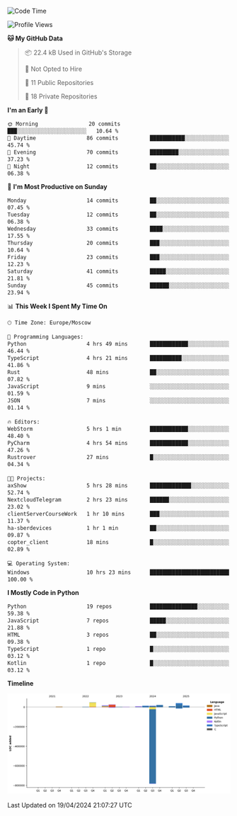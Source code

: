 <!--START_SECTION:waka-->
![Code Time](http://img.shields.io/badge/Code%20Time-264%20hrs%2041%20mins-blue)

![Profile Views](http://img.shields.io/badge/Profile%20Views-0-blue)

**🐱 My GitHub Data** 

> 📦 22.4 kB Used in GitHub's Storage 
 > 
> 🚫 Not Opted to Hire
 > 
> 📜 11 Public Repositories 
 > 
> 🔑 18 Private Repositories 
 > 
**I'm an Early 🐤** 

```text
🌞 Morning                20 commits          ███░░░░░░░░░░░░░░░░░░░░░░   10.64 % 
🌆 Daytime                86 commits          ███████████░░░░░░░░░░░░░░   45.74 % 
🌃 Evening                70 commits          █████████░░░░░░░░░░░░░░░░   37.23 % 
🌙 Night                  12 commits          ██░░░░░░░░░░░░░░░░░░░░░░░   06.38 % 
```
📅 **I'm Most Productive on Sunday** 

```text
Monday                   14 commits          ██░░░░░░░░░░░░░░░░░░░░░░░   07.45 % 
Tuesday                  12 commits          ██░░░░░░░░░░░░░░░░░░░░░░░   06.38 % 
Wednesday                33 commits          ████░░░░░░░░░░░░░░░░░░░░░   17.55 % 
Thursday                 20 commits          ███░░░░░░░░░░░░░░░░░░░░░░   10.64 % 
Friday                   23 commits          ███░░░░░░░░░░░░░░░░░░░░░░   12.23 % 
Saturday                 41 commits          █████░░░░░░░░░░░░░░░░░░░░   21.81 % 
Sunday                   45 commits          ██████░░░░░░░░░░░░░░░░░░░   23.94 % 
```


📊 **This Week I Spent My Time On** 

```text
🕑︎ Time Zone: Europe/Moscow

💬 Programming Languages: 
Python                   4 hrs 49 mins       ████████████░░░░░░░░░░░░░   46.44 % 
TypeScript               4 hrs 21 mins       ██████████░░░░░░░░░░░░░░░   41.86 % 
Rust                     48 mins             ██░░░░░░░░░░░░░░░░░░░░░░░   07.82 % 
JavaScript               9 mins              ░░░░░░░░░░░░░░░░░░░░░░░░░   01.59 % 
JSON                     7 mins              ░░░░░░░░░░░░░░░░░░░░░░░░░   01.14 % 

🔥 Editors: 
WebStorm                 5 hrs 1 min         ████████████░░░░░░░░░░░░░   48.40 % 
PyCharm                  4 hrs 54 mins       ████████████░░░░░░░░░░░░░   47.26 % 
Rustrover                27 mins             █░░░░░░░░░░░░░░░░░░░░░░░░   04.34 % 

🐱‍💻 Projects: 
axShow                   5 hrs 28 mins       █████████████░░░░░░░░░░░░   52.74 % 
NextcloudTelegram        2 hrs 23 mins       ██████░░░░░░░░░░░░░░░░░░░   23.02 % 
clientServerCourseWork   1 hr 10 mins        ███░░░░░░░░░░░░░░░░░░░░░░   11.37 % 
ha-sberdevices           1 hr 1 min          ██░░░░░░░░░░░░░░░░░░░░░░░   09.87 % 
copter_client            18 mins             █░░░░░░░░░░░░░░░░░░░░░░░░   02.89 % 

💻 Operating System: 
Windows                  10 hrs 23 mins      █████████████████████████   100.00 % 
```

**I Mostly Code in Python** 

```text
Python                   19 repos            ███████████████░░░░░░░░░░   59.38 % 
JavaScript               7 repos             █████░░░░░░░░░░░░░░░░░░░░   21.88 % 
HTML                     3 repos             ██░░░░░░░░░░░░░░░░░░░░░░░   09.38 % 
TypeScript               1 repo              █░░░░░░░░░░░░░░░░░░░░░░░░   03.12 % 
Kotlin                   1 repo              █░░░░░░░░░░░░░░░░░░░░░░░░   03.12 % 
```



**Timeline**

![Lines of Code chart](https://raw.githubusercontent.com/adlemx/adlemx/main/assets/bar_graph.png)


 Last Updated on 19/04/2024 21:07:27 UTC
<!--END_SECTION:waka-->

